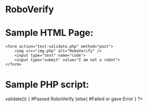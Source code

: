# RoboVerify
# Sample HTML Page:
	<form action="test-validate.php" method="post">
		<img src="img.php" alt="RoboVerify" />
		<input type="text" name="code">
		<input type="submit" value="I am not a robot">
	</form>


# Sample PHP script:
<?php

require_once "val.php";

$ver = new RoboVerify;

if ($ver->validate()) {
	#Passed RoboVerify
}else{
	#Failed or gave Error
}

?>
